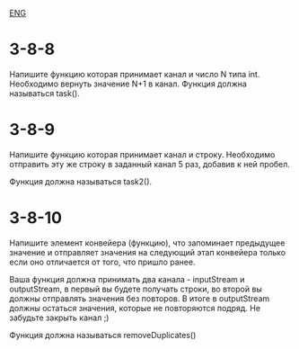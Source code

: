 [ENG]()  

# 3-8-8  

Напишите функцию которая принимает канал и число N типа int. Необходимо вернуть значение N+1 в канал. 
Функция должна называться task().

# 3-8-9  

Напишите функцию которая принимает канал и строку. Необходимо отправить эту же строку в заданный канал 5 раз, добавив к ней пробел.

Функция должна называться task2().  

# 3-8-10  

Напишите элемент конвейера (функцию), что запоминает предыдущее значение и отправляет значения на следующий этап конвейера только если оно отличается от того, что пришло ранее.

Ваша функция должна принимать два канала - inputStream и outputStream, в первый вы будете получать строки, во второй вы должны отправлять значения без повторов. В итоге в outputStream должны остаться значения, которые не повторяются подряд. Не забудьте закрыть канал ;)

Функция должна называться removeDuplicates()
